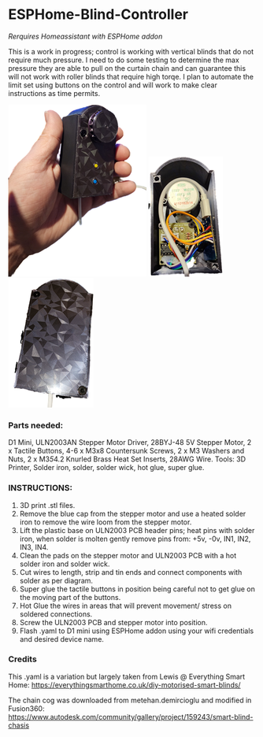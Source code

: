 # ESPHome-Blind-Controller

*Rerquires Homeassistant with ESPHome addon*

This is a work in progress; control is working with vertical blinds that do not require much pressure. I need to do some testing to determine the max pressure they are able to pull on the curtain chain and can guarantee this will not work with roller blinds that require high torqe. I plan to automate the limit set using buttons on the control and will work to make clear instructions as time permits.

![Showoff](/blind_pictures/show_off_blind_conttrol_clipped.png "clipped image") ![Inside](/blind_pictures/inside_blind_control.png "clipped image inside") ![Backside](/blind_pictures/backside_blind_control.png "clipped backside inside")
### Parts needed:

D1 Mini, ULN2003AN Stepper Motor Driver, 28BYJ-48 5V Stepper Motor, 2 x Tactile Buttons, 4-6 x M3x8 Countersunk Screws, 2 x M3 Washers and Nuts, 2 x M3*5*4.2 Knurled Brass Heat Set Inserts, 28AWG Wire.
Tools: 3D Printer, Solder iron, solder, solder wick, hot glue, super glue.


### INSTRUCTIONS:

1. 3D print .stl files.
2. Remove the blue cap from the stepper motor and use a heated solder iron to remove the wire loom from the stepper motor.
3. Lift the plastic base on ULN2003 PCB header pins; heat pins with solder iron, when solder is molten gently remove pins from: +5v, -0v, IN1, IN2, IN3, IN4.
4. Clean the pads on the stepper motor and ULN2003 PCB with a hot solder iron and solder wick.
5. Cut wires to length, strip and tin ends and connect components with solder as per diagram.
6. Super glue the tactile buttons in position being careful not to get glue on the moving part of the buttons.
7. Hot Glue the wires in areas that will prevent movement/ stress on soldered connections.
8. Screw the ULN2003 PCB and stepper motor into position.
9. Flash .yaml to D1 mini using ESPHome addon using your wifi credentials and desired device name.

### Credits
This .yaml is a variation but largely taken from Lewis @ Everything Smart Home: https://everythingsmarthome.co.uk/diy-motorised-smart-blinds/

The chain cog was downloaded from metehan.demircioglu and modified in Fusion360: https://www.autodesk.com/community/gallery/project/159243/smart-blind-chasis

